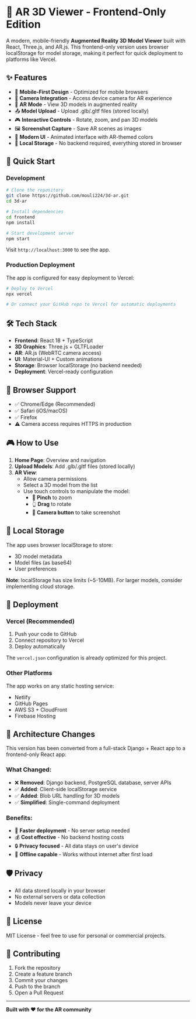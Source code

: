 # 🌟 AR 3D Viewer - Frontend-Only Edition

A modern, mobile-friendly **Augmented Reality 3D Model Viewer** built with React, Three.js, and AR.js. This frontend-only version uses browser localStorage for model storage, making it perfect for quick deployment to platforms like Vercel.

## ✨ Features

- 📱 **Mobile-First Design** - Optimized for mobile browsers
- 📸 **Camera Integration** - Access device camera for AR experience
- 🎯 **AR Mode** - View 3D models in augmented reality
- 📤 **Model Upload** - Upload .glb/.gltf files (stored locally)
- 🎮 **Interactive Controls** - Rotate, zoom, and pan 3D models
- 🖼️ **Screenshot Capture** - Save AR scenes as images
- 💫 **Modern UI** - Animated interface with AR-themed colors
- 🔄 **Local Storage** - No backend required, everything stored in browser

## 🚀 Quick Start

### Development

```bash
# Clone the repository
git clone https://github.com/mouli224/3d-ar.git
cd 3d-ar

# Install dependencies
cd frontend
npm install

# Start development server
npm start
```

Visit `http://localhost:3000` to see the app.

### Production Deployment

The app is configured for easy deployment to Vercel:

```bash
# Deploy to Vercel
npx vercel

# Or connect your GitHub repo to Vercel for automatic deployments
```

## 🛠️ Tech Stack

- **Frontend**: React 18 + TypeScript
- **3D Graphics**: Three.js + GLTFLoader
- **AR**: AR.js (WebRTC camera access)
- **UI**: Material-UI + Custom animations
- **Storage**: Browser localStorage (no backend needed)
- **Deployment**: Vercel-ready configuration

## 📱 Browser Support

- ✅ Chrome/Edge (Recommended)
- ✅ Safari (iOS/macOS)
- ✅ Firefox
- ⚠️ Camera access requires HTTPS in production

## 🎮 How to Use

1. **Home Page**: Overview and navigation
2. **Upload Models**: Add .glb/.gltf files (stored locally)
3. **AR View**: 
   - Allow camera permissions
   - Select a 3D model from the list
   - Use touch controls to manipulate the model:
     - 🤏 **Pinch** to zoom
     - 👆 **Drag** to rotate
     - 📸 **Camera button** to take screenshot

## 🔧 Local Storage

The app uses browser localStorage to store:
- 3D model metadata
- Model files (as base64)
- User preferences

**Note**: localStorage has size limits (~5-10MB). For larger models, consider implementing cloud storage.

## 🚀 Deployment

### Vercel (Recommended)

1. Push your code to GitHub
2. Connect repository to Vercel
3. Deploy automatically

The `vercel.json` configuration is already optimized for this project.

### Other Platforms

The app works on any static hosting service:
- Netlify
- GitHub Pages
- AWS S3 + CloudFront
- Firebase Hosting

## 🔄 Architecture Changes

This version has been converted from a full-stack Django + React app to a frontend-only React app:

### What Changed:
- ❌ **Removed**: Django backend, PostgreSQL database, server APIs
- ✅ **Added**: Client-side localStorage service
- ✅ **Added**: Blob URL handling for 3D models
- ✅ **Simplified**: Single-command deployment

### Benefits:
- 🚀 **Faster deployment** - No server setup needed
- 💰 **Cost effective** - No backend hosting costs
- 🔒 **Privacy focused** - All data stays on user's device
- 📱 **Offline capable** - Works without internet after first load

## 🛡️ Privacy

- All data stored locally in your browser
- No external servers or data collection
- Models never leave your device

## 📝 License

MIT License - feel free to use for personal or commercial projects.

## 🤝 Contributing

1. Fork the repository
2. Create a feature branch
3. Commit your changes
4. Push to the branch
5. Open a Pull Request

---

**Built with ❤️ for the AR community**
